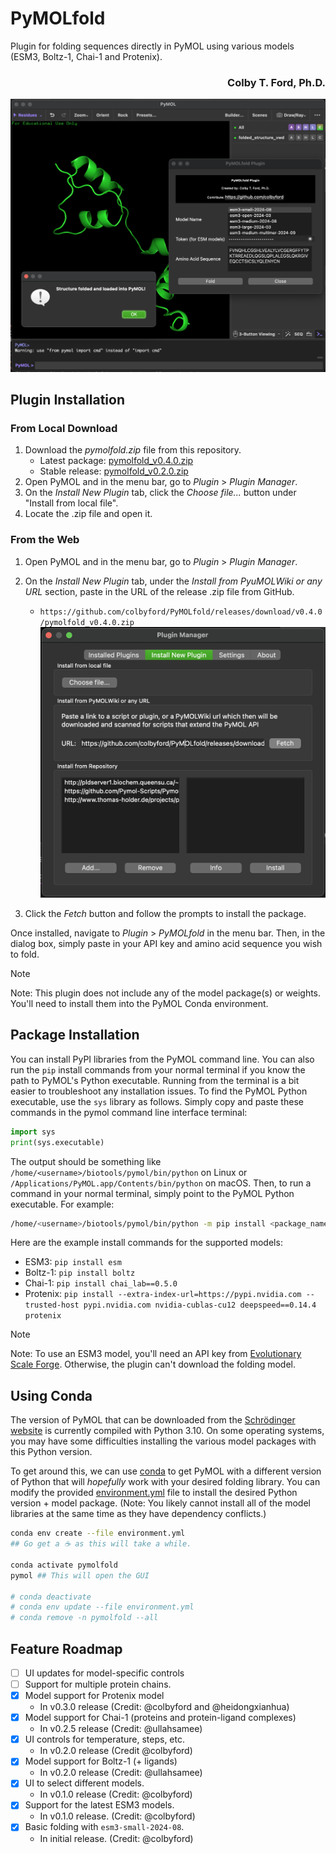 # PyMOLfold
Plugin for folding sequences directly in PyMOL using various models (ESM3, Boltz-1, Chai-1 and Protenix).

<h3 align="right">Colby T. Ford, Ph.D.</h3>

![Plugin Screenshot](img/screenshot_v0.1.0.png)

## Plugin Installation

### From Local Download
1. Download the *pymolfold.zip* file from this repository.
    - Latest package: [pymolfold_v0.4.0.zip](https://github.com/colbyford/PyMOLfold/raw/refs/heads/main/pymolfold_v0.4.0.zip)
    - Stable release: [pymolfold_v0.2.0.zip](https://github.com/colbyford/PyMOLfold/releases/download/v0.2.0/pymolfold_v0.2.0.zip)
2. Open PyMOL and in the menu bar, go to *Plugin* > *Plugin Manager*.
3. On the *Install New Plugin* tab, click the *Choose file...* button under "Install from local file".
4. Locate the .zip file and open it.

### From the Web

1. Open PyMOL and in the menu bar, go to *Plugin* > *Plugin Manager*.

2. On the *Install New Plugin* tab, under the *Install from PyuMOLWiki or any URL* section,  paste in the URL of the release .zip file from GitHub.
    - `https://github.com/colbyford/PyMOLfold/releases/download/v0.4.0/pymolfold_v0.4.0.zip`
![Installation](img/install.png)

3. Click the *Fetch* button and follow the prompts to install the package.


Once installed, navigate to *Plugin* > *PyMOLfold* in the menu bar.
Then, in the dialog box, simply paste in your API key and amino acid sequence you wish to fold.

> [!NOTE]
> Note: This plugin does not include any of the model package(s) or weights. You'll need to install them into the PyMOL Conda environment.


## Package Installation

You can install PyPI libraries from the PyMOL command line. You can also run the `pip` install commands from your normal terminal if you know the path to PyMOL's Python executable. Running from the terminal is a bit easier to troubleshoot any installation issues. To find the PyMOL Python executable, use the `sys` library as follows. 
Simply copy and paste these commands in the pymol command line interface terminal:

```python
import sys
print(sys.executable)
```
The output should be something like `/home/<username>/biotools/pymol/bin/python` on Linux or `/Applications/PyMOL.app/Contents/bin/python` on macOS.
Then, to run a command in your normal terminal, simply point to the PyMOL Python executable. For example:

```bash
/home/<username>/biotools/pymol/bin/python -m pip install <package_name>
```

Here are the example install commands for the supported models:

- ESM3: `pip install esm`
- Boltz-1: `pip install boltz`
- Chai-1: `pip install chai_lab==0.5.0`
- Protenix: `pip install --extra-index-url=https://pypi.nvidia.com --trusted-host pypi.nvidia.com nvidia-cublas-cu12 deepspeed==0.14.4 protenix`

> [!NOTE]
> Note: To use an ESM3 model, you'll need an API key from [Evolutionary Scale Forge](https://forge.evolutionaryscale.ai/). Otherwise, the plugin can't download the folding model.

## Using Conda
The version of PyMOL that can be downloaded from the [Schrödinger website](https://pymol.org/) is currently compiled with Python 3.10. On some operating systems, you may have some difficulties installing the various model packages with this Python version.

To get around this, we can use [conda](https://docs.conda.io/projects/conda/en/latest/user-guide/install/index.html) to get PyMOL with a different version of Python that will *hopefully* work with your desired folding library. You can modify the provided [environment.yml](environment.yml) file to install the desired Python version + model package. (Note: You likely cannot install all of the model libraries at the same time as they have dependency conflicts.)

```bash
conda env create --file environment.yml
## Go get a ☕️ as this will take a while.

conda activate pymolfold
pymol ## This will open the GUI

# conda deactivate
# conda env update --file environment.yml
# conda remove -n pymolfold --all
```

## Feature Roadmap

- [ ] UI updates for model-specific controls
- [ ] Support for multiple protein chains.
- [X] Model support for Protenix model
    - In v0.3.0 release (Credit: @colbyford and @heidongxianhua)
- [X] Model support for Chai-1 (proteins and protein-ligand complexes)
    - In v0.2.5 release (Credit: @ullahsamee)
- [X] UI controls for temperature, steps, etc.
    - In v0.2.0 release (Credit @colbyford)
- [X] Model support for Boltz-1 (+ ligands)
    - In v0.2.0 release (Credit: @ullahsamee)
- [X] UI to select different models.
    - In v0.1.0 release (Credit: @colbyford)
- [X] Support for the latest ESM3 models.
    - In v0.1.0 release. (Credit: @colbyford)
- [X] Basic folding with `esm3-small-2024-08`.
    - In initial release. (Credit: @colbyford)

